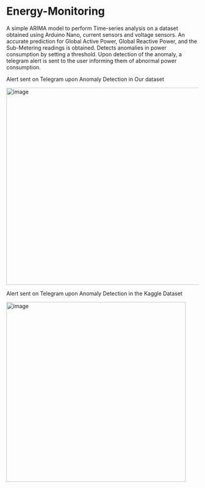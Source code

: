 # Energy-Monitoring
A simple ARIMA model to perform Time-series analysis on a dataset obtained using Arduino Nano, current sensors and voltage sensors.
An accurate prediction for Global Active Power, Global Reactive Power, and the Sub-Metering readings is obtained.
Detects anomalies in power consumption by setting a threshold.
Upon detection of the anomaly, a telegram alert is sent to the user informing them of abnormal power consumption.

Alert sent on Telegram upon Anomaly Detection in Our dataset

<img width="515" alt="image" src="https://github.com/manaswini-ks/Power_Monitoring/assets/113985060/7ea27b56-23d1-47c5-ad15-b3ff6bbd0b24">


Alert sent on Telegram upon Anomaly Detection in the Kaggle Dataset

<img width="470" alt="image" src="https://github.com/manaswini-ks/Power_Monitoring/assets/113985060/bab3f929-8830-46cd-a8d1-00c44699d7d2">
